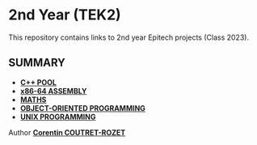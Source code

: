# 2nd Year (TEK2)

This repository contains links to 2nd year Epitech projects (Class 2023).

## SUMMARY

* [**C++ POOL**](https://github.com/sheiiva/Epitech/tree/master/2ndYear/CPPPOOL/README.md)
* [**x86-64 ASSEMBLY**](https://github.com/sheiiva/Epitech/tree/master/2ndYear/ASM/README.md)
* [**MATHS**](https://github.com/sheiiva/Epitech/tree/master/2ndYear/MATHS/README.md)
* [**OBJECT-ORIENTED PROGRAMMING**](https://github.com/sheiiva/Epitech/tree/master/2ndYear/OOP/README.md)
* [**UNIX PROGRAMMING**](https://github.com/sheiiva/Epitech/tree/master/2ndYear/PSU/README.md)

Author [**Corentin COUTRET-ROZET**](https://github.com/sheiiva)
